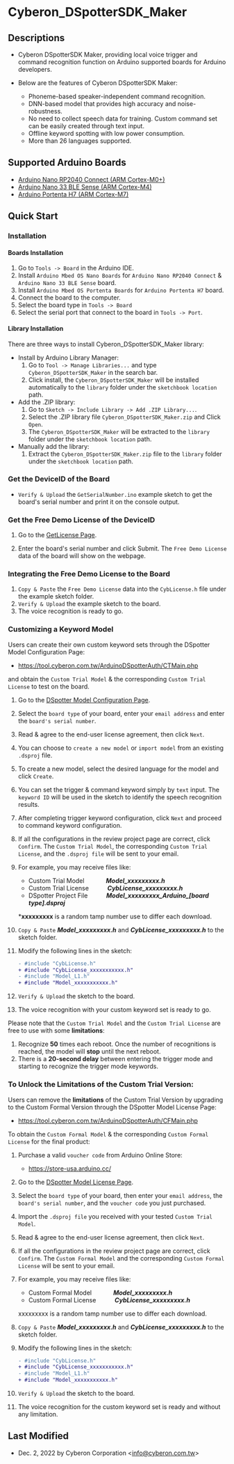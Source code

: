 # Cyberon_DSpotterSDK_Maker

## Descriptions

* Cyberon DSpotterSDK Maker, providing local voice trigger and command recognition function on Arduino supported boards for Arduino developers.

* Below are the features of Cyberon DSpotterSDK Maker:
  * Phoneme-based speaker-independent command recognition.
  * DNN-based model that provides high accuracy and noise-robustness.
  * No need to collect speech data for training. Custom command set can be easily created through text input.
  * Offline keyword spotting with low power consumption.
  * More than 26 languages supported.

## Supported Arduino Boards

* [Arduino Nano RP2040 Connect (ARM Cortex-M0+)](https://store.arduino.cc/products/arduino-nano-rp2040-connect)
* [Arduino Nano 33 BLE Sense (ARM Cortex-M4)](https://store.arduino.cc/products/arduino-nano-33-ble-sense) 
* [Arduino Portenta H7 (ARM Cortex-M7)](https://store.arduino.cc/products/portenta-h7)

## Quick Start

### Installation

#### Boards Installation

1. Go to `Tools -> Board` in the Arduino IDE.
2. Install `Arduino Mbed OS Nano Boards` for `Arduino Nano RP2040 Connect` & `Arduino Nano 33 BLE Sense` board.
3. Install `Arduino Mbed OS Portenta Boards` for `Arduino Portenta H7` board.
4. Connect the board to the computer.
5. Select the board type in `Tools -> Board`
6. Select the serial port that connect to the board in `Tools -> Port`.

#### Library Installation

There are three ways to install Cyberon_DSpotterSDK_Maker library:

* Install by Arduino Library Manager:
    1. Go to `Tool -> Manage Libraries...` and type `Cyberon_DSpotterSDK_Maker` in the search bar.
    2. Click install, the `Cyberon_DSpotterSDK_Maker` will be installed automatically to the `library` folder under the `sketchbook location` path.
* Add the .ZIP library:
    1. Go to  `Sketch -> Include Library -> Add .ZIP Library...`.
    2. Select the .ZIP library file `Cyberon_DSpotterSDK_Maker.zip` and Click `Open`.
    3. The `Cyberon_DSpotterSDK_Maker` will be extracted to the `library` folder under the `sketchbook location` path.
* Manually add the library:
    1. Extract the `Cyberon_DSpotterSDK_Maker.zip` file to the `library` folder under the `sketchbook location` path.

### Get the DeviceID of the Board

* `Verify & Upload` the `GetSerialNumber.ino` example sketch to get the board's serial number and print it on the console output.

### Get the Free Demo License of the DeviceID

1. Go to the [GetLicense Page](https://tool.cyberon.com.tw/GetLicense/GetLicensePage.php).

2. Enter the board's serial number and click Submit. The `Free Demo License` data of the board will show on the webpage.

### Integrating the Free Demo License to the Board

1. `Copy & Paste` the `Free Demo License` data into the `CybLicense.h` file under the example sketch folder.
2. `Verify & Upload` the example sketch to the board.
3. The voice recognition is ready to go.

### Customizing a Keyword Model
Users can create their own custom keyword sets through the DSpotter Model Configuration Page:

* https://tool.cyberon.com.tw/ArduinoDSpotterAuth/CTMain.php

and obtain the `Custom Trial Model` & the corresponding `Custom Trial License` to test on the board.

1. Go to the [DSpotter Model Configuration Page](https://tool.cyberon.com.tw/ArduinoDSpotterAuth/CTMain.php).
2. Select the `board type` of your board, enter your `email address` and enter the `board's serial number`.
3. Read & agree to the end-user license agreement, then click `Next`.
4. You can choose to `create a new model` or `import model` from an existing `.dsproj` file.
5. To create a new model, select the desired language for the model and click `Create`.
6. You can set the trigger & command keyword simply by `text` input. The `keyword ID` will be used in the sketch to identify the speech recognition results.
7. After completing trigger keyword configuration, click `Next` and proceed to command keyword configuration.
8. If all the configurations in the review project page are correct, click `Confirm`. The `Custom Trial Model`, the corresponding `Custom Trial License`, and the `.dsproj file` will be sent to your email.
9. For example, you may receive files like:
   * Custom Trial Model &ensp;&ensp;&ensp;&ensp;&ensp;&ensp; ***Model_xxxxxxxxx.h***
   * Custom Trial License &ensp;&ensp;&ensp;&ensp;&ensp; ***CybLicense_xxxxxxxxx.h***
   * DSpotter Project File &ensp;&ensp;&ensp;&ensp;&ensp; ***Model_xxxxxxxxx_Arduino_[board type].dsproj***

    ***xxxxxxxxx** is a random tamp number use to differ each download. 
10. `Copy & Paste` ***Model_xxxxxxxxx.h*** and ***CybLicense_xxxxxxxxx.h*** to the sketch folder.
11. Modify the following lines in the sketch:

    ```diff
    - #include "CybLicense.h" 
    + #include "CybLicense_xxxxxxxxxxx.h"
    - #include "Model_L1.h"
    + #include "Model_xxxxxxxxxxx.h"
    ```

12. `Verify & Upload` the sketch to the board.
13. The voice recognition with your custom keyword set is ready to go.

Please note that the `Custom Trial Model` and the `Custom Trial License` are free to use with some **limitations**:

1. Recognize **50** times each reboot. Once the number of recognitions is reached, the model will **stop** until the next reboot.
2.  There is a **20-second delay** between entering the trigger mode and starting to recognize the trigger mode keywords.

### To Unlock the Limitations of the Custom Trial Version:

Users can remove the **limitations** of the Custom Trial Version by upgrading to the Custom Formal Version through the DSpotter Model License Page:
* https://tool.cyberon.com.tw/ArduinoDSpotterAuth/CFMain.php

To obtain the `Custom Formal Model` & the corresponding `Custom Formal License` for the final product:

1. Purchase a valid `voucher code` from Arduino Online Store:
   * https://store-usa.arduino.cc/
2. Go to the [DSpotter Model License Page](https://tool.cyberon.com.tw/ArduinoDSpotterAuth/CFMain.php).
3. Select the `board type` of your board, then enter your `email address`, the `board's serial number`, and the `voucher code` you just purchased.
4. Import the `.dsproj file` you received with your tested `Custom Trial Model`.
5. Read & agree to the end-user license agreement, then click `Next`.
6. If all the configurations in the review project page are correct, click `Confirm`. The `Custom Formal Model` and the corresponding `Custom Formal License` will be sent to your email.
7. For example, you may receive files like:
    * Custom Formal Model &ensp;&ensp;&ensp;&ensp;&ensp;&ensp; ***Model_xxxxxxxxx.h***
    * Custom Formal License &ensp;&ensp;&ensp;&ensp;&ensp; ***CybLicense_xxxxxxxxx.h***

    xxxxxxxxx is a random tamp number use to differ each download.
8.  `Copy & Paste` ***Model_xxxxxxxxx.h*** and ***CybLicense_xxxxxxxxx.h*** to the sketch folder.
9. Modify the following lines in the sketch:
    ```diff
    - #include "CybLicense.h" 
    + #include "CybLicense_xxxxxxxxxxx.h"
    - #include "Model_L1.h"
    + #include "Model_xxxxxxxxxxx.h"
    ```
10. `Verify & Upload` the sketch to the board.
11. The voice recognition for the custom keyword set is ready and without any limitation.


## Last Modified

* Dec. 2, 2022 by Cyberon Corporation \<info@cyberon.com.tw\>
